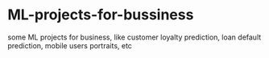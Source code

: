 # ML-projects-for-bussiness
some ML projects for business, like customer loyalty prediction, loan default prediction, mobile users portraits, etc 
